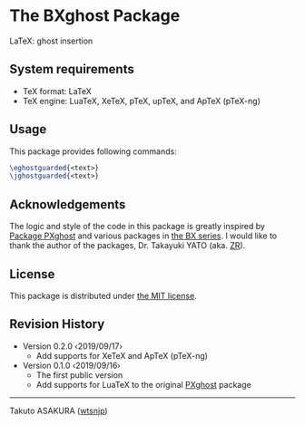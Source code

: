 # The BXghost Package

LaTeX: ghost insertion

## System requirements

* TeX format: LaTeX
* TeX engine: LuaTeX, XeTeX, pTeX, upTeX, and ApTeX (pTeX-ng)

## Usage

This package provides following commands:

```tex
\eghostguarded{<text>}
\jghostguarded{<text>}
```

## Acknowledgements

The logic and style of the code in this package is greatly inspired by [Package PXghost](https://gist.github.com/zr-tex8r/4461060) and various packages in [the BX series](http://zrbabbler.sp.land.to/package.html#ssec-bx). I would like to thank the author of the packages, Dr. Takayuki YATO (aka. [ZR](https://github.com/zr-tex8r)).

## License

This package is distributed under [the MIT license](./LICENSE).

## Revision History

* Version 0.2.0  ‹2019/09/17›
  * Add supports for XeTeX and ApTeX (pTeX-ng)
* Version 0.1.0  ‹2019/09/16›
  * The first public version
  * Add supports for LuaTeX to the original [PXghost](https://gist.github.com/zr-tex8r/4461060) package

---

Takuto ASAKURA ([wtsnjp](https://twitter.com/wtsnjp))
